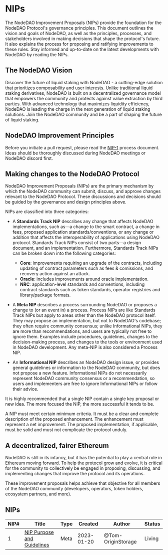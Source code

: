 # NIPs
The NodeDAO Improvement Proposals (NIPs) provide the foundation for the NodeDAO Protocol's governance principles. This document outlines the vision and goals of NodeDAO, as well as the principles, processes, and stakeholders involved in making decisions that shape the protocol's future. It also explains the process for proposing and ratifying improvements to these rules. Stay informed and up-to-date on the latest developments with NodeDAO by reading the NIPs.

## The NodeDAO Vision
Discover the future of liquid staking with NodeDAO - a cutting-edge solution that prioritizes composability and user interests. Unlike traditional liquid staking derivatives, NodeDAO is built on a decentralized governance model that empowers the community and protects against value extraction by third parties. With advanced technology that maximizes liquidity efficiency, NodeDAO is leading the charge in the next generation of liquid staking solutions. Join the NodeDAO community and be a part of shaping the future of liquid staking.

## NodeDAO Improvement Principles
Before you initiate a pull request, please read the [NIP-1](./NIPS/nip-1.md) process document. 
Ideas should be thoroughly discussed during NodeDAO meetings or NodeDAO discord first.

## Making changes to the NodeDAO Protocol
NodeDAO Improvement Proposals (NIPs) are the primary mechanism by which the NodeDAO community can submit, discuss, and approve changes relevant to the NodeDAO Protocol. 
These discussions and decisions should be guided by the governance and design principles above.

NIPs are classified into three categories:
- A **Standards Track NIP** describes any change that affects NodeDAO implementations, such as—a change to the smart contract, a change in fees, proposed application standards/conventions, or any change or addition that affects the interoperability of applications using NodeDAO protocol. Standards Track NIPs consist of two parts—a design document, and an implementation. Furthermore, Standards Track NIPs can be broken down into the following categories:
  - **Core**: improvements requiring an upgrade of the contracts, including updating of contract parameters such as fees & comissions, and recovery action against an attack.
  - **Oracle**: includes improvements around oracle implementation.
  - **NRC**: application-level standards and conventions, including contract standards such as token standards, operator registries and library/package formats.

- A **Meta NIP** describes a process surrounding NodeDAO or proposes a change to (or an event in) a process. Process NIPs are like Standards Track NIPs but apply to areas other than the NodeDAO protocol itself. They may propose an implementation, but not to NodeDAO's codebase; they often require community consensus; unlike Informational NIPs, they are more than recommendations, and users are typically not free to ignore them. Examples include procedures, guidelines, changes to the decision-making process, and changes to the tools or environment used in NodeDAO development. Any meta-NIP is also considered a Process NIP.

- An **Informational NIP** describes an NodeDAO design issue, or provides general guidelines or information to the NodeDAO community, but does not propose a new feature. Informational NIPs do not necessarily represent NodeDAO community consensus or a recommendation, so users and implementers are free to ignore Informational NIPs or follow their advice.

It is highly recommended that a single NIP contain a single key proposal or new idea. The more focused the NIP, the more successful it tends to be.

A NIP must meet certain minimum criteria. It must be a clear and complete description of the proposed enhancement. The enhancement must represent a net improvement. The proposed implementation, if applicable, must be solid and must not complicate the protocol unduly.

## A decentralized, fairer Ethereum
NodeDAO is still in its infancy, but it has the potential to play a central role in Ethereum moving forward. To help the protocol grow and evolve, it is critical for the community to collectively be engaged in proposing, discussing, and implementing changes that improve the protocol and its operations.

These improvement proposals helps achieve that objective for all members of the NodeDAO community (developers, operators, token holders, ecosystem partners, and more).

## NIPs

NIP# | Title | Type | Created | Author | Status | 
--- | --- | --- | --- |--- |--- |
1 | [NIP Purpose and Guidelines](./NIPS/nip-1.md) | Meta | 2023-01-20 | @Tom-OriginStorage | Living |
